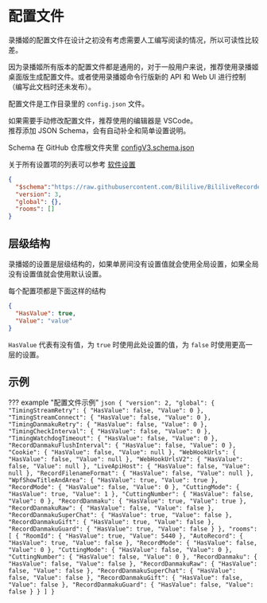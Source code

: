 # 配置文件

录播姬的配置文件在设计之初没有考虑需要人工编写阅读的情况，所以可读性比较差。

因为录播姬所有版本的配置文件都是通用的，对于一般用户来说，推荐使用录播姬桌面版生成配置文件。或者使用录播姬命令行版新的 API 和 Web UI 进行控制（编写此文档时还未发布）。

<!-- TODO -->

配置文件是工作目录里的 `config.json` 文件。

如果需要手动修改配置文件，推荐使用的编辑器是 VSCode。  
推荐添加 JSON Schema，会有自动补全和简单设置说明。

Schema 在 GitHub 仓库根文件夹里 [configV3.schema.json](https://raw.githubusercontent.com/Bililive/BililiveRecorder/dev/configV3.schema.json)

关于所有设置项的列表可以参考 [软件设置](/docs/basic/settings/)

```json
{
  "$schema":"https://raw.githubusercontent.com/Bililive/BililiveRecorder/dev/configV3.schema.json",
  "version": 3,
  "global": {},
  "rooms": []
}
```

## 层级结构

录播姬的设置是层级结构的，如果单房间没有设置值就会使用全局设置，如果全局没有设置值就会使用默认设置。

每个配置项都是下面这样的结构

```json
{
  "HasValue": true,
  "Value": "value"
}
```

`HasValue` 代表有没有值，为 `true` 时使用此处设置的值，为 `false` 时使用更高一层的设置。

## 示例

??? example "配置文件示例"
    ```json
    {
      "version": 2,
      "global": {
        "TimingStreamRetry": {
          "HasValue": false,
          "Value": 0
        },
        "TimingStreamConnect": {
          "HasValue": false,
          "Value": 0
        },
        "TimingDanmakuRetry": {
          "HasValue": false,
          "Value": 0
        },
        "TimingCheckInterval": {
          "HasValue": false,
          "Value": 0
        },
        "TimingWatchdogTimeout": {
          "HasValue": false,
          "Value": 0
        },
        "RecordDanmakuFlushInterval": {
          "HasValue": false,
          "Value": 0
        },
        "Cookie": {
          "HasValue": false,
          "Value": null
        },
        "WebHookUrls": {
          "HasValue": false,
          "Value": null
        },
        "WebHookUrlsV2": {
          "HasValue": false,
          "Value": null
        },
        "LiveApiHost": {
          "HasValue": false,
          "Value": null
        },
        "RecordFilenameFormat": {
          "HasValue": false,
          "Value": null
        },
        "WpfShowTitleAndArea": {
          "HasValue": true,
          "Value": true
        },
        "RecordMode": {
          "HasValue": false,
          "Value": 0
        },
        "CuttingMode": {
          "HasValue": true,
          "Value": 1
        },
        "CuttingNumber": {
          "HasValue": false,
          "Value": 0
        },
        "RecordDanmaku": {
          "HasValue": true,
          "Value": true
        },
        "RecordDanmakuRaw": {
          "HasValue": false,
          "Value": false
        },
        "RecordDanmakuSuperChat": {
          "HasValue": true,
          "Value": false
        },
        "RecordDanmakuGift": {
          "HasValue": true,
          "Value": false
        },
        "RecordDanmakuGuard": {
          "HasValue": true,
          "Value": false
        }
      },
      "rooms": [
        {
          "RoomId": {
            "HasValue": true,
            "Value": 5440
          },
          "AutoRecord": {
            "HasValue": true,
            "Value": false
          },
          "RecordMode": {
            "HasValue": false,
            "Value": 0
          },
          "CuttingMode": {
            "HasValue": false,
            "Value": 0
          },
          "CuttingNumber": {
            "HasValue": false,
            "Value": 0
          },
          "RecordDanmaku": {
            "HasValue": false,
            "Value": false
          },
          "RecordDanmakuRaw": {
            "HasValue": false,
            "Value": false
          },
          "RecordDanmakuSuperChat": {
            "HasValue": false,
            "Value": false
          },
          "RecordDanmakuGift": {
            "HasValue": false,
            "Value": false
          },
          "RecordDanmakuGuard": {
            "HasValue": false,
            "Value": false
          }
        }
      ]
    }
    ```
